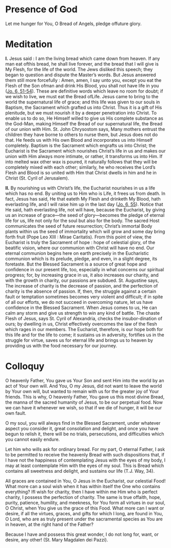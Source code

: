 # Presence of God

Let me hunger for You, O Bread of Angels, pledge offuture glory.

# Meditation

**I.** Jesus said : I am the living bread which came down from heaven. If any man eat ofthis bread, he shall live forever, and the bread that I will give is My Flesh, for the life of the world. The Jews disliked this speech; they began to question and dispute the Master’s words. But Jesus answered them still more forcefully : Amen, amen, I say unto you, except you eat the Flesh of the Son ofman and drink His Blood, you shall not have life in you ([Jo. 6, 51-54](https://vulgata.online/bible/Jo.6?ed=DR2&vfn=DR2.Jo.6.51-54:vs)). These are definitive words which leave no room for doubt; if we wish to live, we must eat the Bread ofLife. Jesus came to bring to the world the supernatural life of grace; and this life was given to our souls in Baptism, the Sacrament which grafted us into Christ. Thus it is a gift of His plenitude, but we must nourish it by a deeper penetration into Christ. To enable us to do so, He Himself willed to give us His complete substance as the God-Man, making Himself the Bread of our supernatural life, the Bread of our union with Him. St. John Chrysostom says, Many mothers entrust the children they have borne to others to nurse them, but Jesus does not do that. He feeds us with His own Blood and incorporates us into Himself completely. Baptism is the Sacrament which engrafts us into Christ; the Eucharist is the Sacrament which nourishes Christ’s life in us and makes our union with Him always more intimate, or rather, it transforms us into Him. If into melted wax other wax is poured, it naturally follows that they will be completely mixed with each other; similarly, he who receives the Lord’s Flesh and Blood is so united with Him that Christ dwells in him and he in Christ (St. Cyril of Jerusalem).

**II.** By nourishing us with Christ’s life, the Eucharist nourishes in us a life which has no end. By uniting us to Him who is Life, it frees us from death. In fact, Jesus has said, He that eateth My Flesh and drinketh My Blood, hath everlasting life, and I will raise him up in the last day ([Jo. 6, 55](https://vulgata.online/bible/Jo.6?ed=DR2&vfn=DR2.Jo.6.55:vs)). Notice that He said, hath everlasting life, not will have, because the Eucharist, by giving us an increase of grace—the seed of glory—becomes the pledge of eternal life for us, life not only for the soul but also for the body. The sacred Host communicates the seed of future resurrection; Christ’s immortal Body plants within us the seed of immortality which will grow and some day bring forth fruit (Pope Leo XIII : Mirae Caritatis). From this point of view, the Eucharist is truly the Sacrament of hope : hope of celestial glory, of the beatific vision, where our communion with Christ will have no end. Our eternal communion begins here on earth precisely in the Eucharistic communion which is its prelude, pledge, and even, in a slight degree, its foretaste. But the Blessed Sacrament is a source of great hope and confidence in our present life, too, especially in what concerns our spiritual progress; for, by increasing grace in us, it also increases our charity, and with the growth in charity, our passions are subdued. St. Augustine says, The increase of charity is the decrease of passion, and the perfection of charity is the absence of passion. If, then, the struggle against a certain fault or temptation sometimes becomes very violent and difficult; if in spite of all our efforts, we do not succeed in overcoming nature, let us have confidence in the Blessed Sacrament. When Jesus comes to us, He can calm any storm and give us strength to win any kind of battle. The chaste Flesh of Jesus, says St. Cyril of Alexandria, checks the insubor-dination of ours; by dwelling in us, Christ effectively overcomes the law of the flesh which rages in our members. The Eucharist, therefore, is our hope both for this life and for the life to come; it sustains us in adversity, fortifies us in the struggle for virtue, saves us for eternal life and brings us to heaven by providing us with the food necessary for our journey.

# Colloquy

O heavenly Father, You gave us Your Son and sent Him into the world by an act of Your own will. And You, O my Jesus, did not want to leave the world by Your own will, but wanted to remain with us for the greater joy of Your friends. This is why, O heavenly Father, You gave us this most divine Bread, the manna of the sacred humanity of Jesus, to be our perpetual food. Now we can have it whenever we wish, so that if we die of hunger, it will be our own fault.

O my soul, you will always find in the Blessed Sacrament, under whatever aspect you consider it, great consolation and delight, and once you have begun to relish it, there will be no trials, persecutions, and difficulties which you cannot easily endure.

Let him who wills ask for ordinary bread. For my part, O eternal Father, I ask to be permitted to receive the heavenly Bread with such dispositions that, if I have not the happiness of contemplating Jesus with the eyes of my body, I may at least contemplate Him with the eyes of my soul. This is Bread which contains all sweetness and delight, and sustains our life (T.J. Way, 34).

All graces are contained in You, O Jesus in the Eucharist, our celestial Food! What more can a soul wish when it has within itself the One who contains everything? IfI wish for charity, then I have within me Him who is perfect charity, I possess the perfection of charity. The same is true offaith, hope, purity, patience, humility, and meekness, for You form all virtues in our soul, O Christ, when You give us the grace of this Food. What more can I want or desire, if all the virtues, graces, and gifts for which I long, are found in You, O Lord, who are as truly present under the sacramental species as You are in heaven, at the right hand of the Father?

Because I have and possess this great wonder, I do not long for, want, or desire, any other! (St. Mary Magdalen dei Pazzi).
